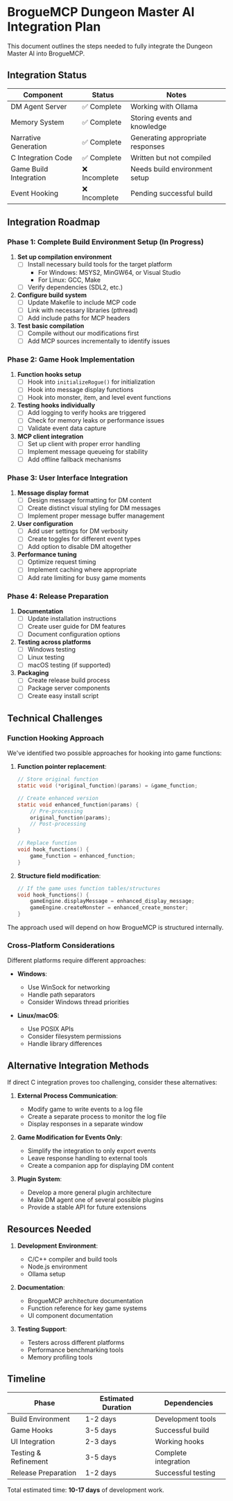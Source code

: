 # BrogueMCP Dungeon Master AI Integration Plan

This document outlines the steps needed to fully integrate the Dungeon Master AI into BrogueMCP.

## Integration Status

| Component | Status | Notes |
|-----------|--------|-------|
| DM Agent Server | ✅ Complete | Working with Ollama |
| Memory System | ✅ Complete | Storing events and knowledge |
| Narrative Generation | ✅ Complete | Generating appropriate responses |
| C Integration Code | ✅ Complete | Written but not compiled |
| Game Build Integration | ❌ Incomplete | Needs build environment setup |
| Event Hooking | ❌ Incomplete | Pending successful build |

## Integration Roadmap

### Phase 1: Complete Build Environment Setup (In Progress)

1. **Set up compilation environment**
   - [ ] Install necessary build tools for the target platform
     - For Windows: MSYS2, MinGW64, or Visual Studio
     - For Linux: GCC, Make
   - [ ] Verify dependencies (SDL2, etc.)

2. **Configure build system**
   - [ ] Update Makefile to include MCP code
   - [ ] Link with necessary libraries (pthread)
   - [ ] Add include paths for MCP headers

3. **Test basic compilation**
   - [ ] Compile without our modifications first
   - [ ] Add MCP sources incrementally to identify issues

### Phase 2: Game Hook Implementation

1. **Function hooks setup**
   - [ ] Hook into `initializeRogue()` for initialization
   - [ ] Hook into message display functions
   - [ ] Hook into monster, item, and level event functions

2. **Testing hooks individually**
   - [ ] Add logging to verify hooks are triggered
   - [ ] Check for memory leaks or performance issues
   - [ ] Validate event data capture

3. **MCP client integration**
   - [ ] Set up client with proper error handling
   - [ ] Implement message queueing for stability
   - [ ] Add offline fallback mechanisms

### Phase 3: User Interface Integration

1. **Message display format**
   - [ ] Design message formatting for DM content
   - [ ] Create distinct visual styling for DM messages
   - [ ] Implement proper message buffer management

2. **User configuration**
   - [ ] Add user settings for DM verbosity
   - [ ] Create toggles for different event types
   - [ ] Add option to disable DM altogether

3. **Performance tuning**
   - [ ] Optimize request timing
   - [ ] Implement caching where appropriate
   - [ ] Add rate limiting for busy game moments

### Phase 4: Release Preparation

1. **Documentation**
   - [ ] Update installation instructions
   - [ ] Create user guide for DM features
   - [ ] Document configuration options

2. **Testing across platforms**
   - [ ] Windows testing
   - [ ] Linux testing
   - [ ] macOS testing (if supported)

3. **Packaging**
   - [ ] Create release build process
   - [ ] Package server components
   - [ ] Create easy install script

## Technical Challenges

### Function Hooking Approach

We've identified two possible approaches for hooking into game functions:

1. **Function pointer replacement**:
   ```c
   // Store original function
   static void (*original_function)(params) = &game_function;
   
   // Create enhanced version
   static void enhanced_function(params) {
       // Pre-processing
       original_function(params);
       // Post-processing
   }
   
   // Replace function
   void hook_functions() {
       game_function = enhanced_function;
   }
   ```

2. **Structure field modification**:
   ```c
   // If the game uses function tables/structures
   void hook_functions() {
       gameEngine.displayMessage = enhanced_display_message;
       gameEngine.createMonster = enhanced_create_monster;
   }
   ```

The approach used will depend on how BrogueMCP is structured internally.

### Cross-Platform Considerations

Different platforms require different approaches:

- **Windows**: 
  - Use WinSock for networking
  - Handle path separators
  - Consider Windows thread priorities

- **Linux/macOS**:
  - Use POSIX APIs
  - Consider filesystem permissions
  - Handle library differences

## Alternative Integration Methods

If direct C integration proves too challenging, consider these alternatives:

1. **External Process Communication**:
   - Modify game to write events to a log file
   - Create a separate process to monitor the log file
   - Display responses in a separate window

2. **Game Modification for Events Only**:
   - Simplify the integration to only export events
   - Leave response handling to external tools
   - Create a companion app for displaying DM content

3. **Plugin System**:
   - Develop a more general plugin architecture
   - Make DM agent one of several possible plugins
   - Provide a stable API for future extensions

## Resources Needed

1. **Development Environment**:
   - C/C++ compiler and build tools
   - Node.js environment
   - Ollama setup

2. **Documentation**:
   - BrogueMCP architecture documentation
   - Function reference for key game systems
   - UI component documentation

3. **Testing Support**:
   - Testers across different platforms
   - Performance benchmarking tools
   - Memory profiling tools

## Timeline

| Phase | Estimated Duration | Dependencies |
|-------|-------------------|--------------|
| Build Environment | 1-2 days | Development tools |
| Game Hooks | 3-5 days | Successful build |
| UI Integration | 2-3 days | Working hooks |
| Testing & Refinement | 3-5 days | Complete integration |
| Release Preparation | 1-2 days | Successful testing |

Total estimated time: **10-17 days** of development work. 